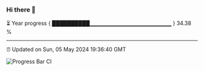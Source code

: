 ### Hi there 👋

⏳ Year progress { ██████████▁▁▁▁▁▁▁▁▁▁▁▁▁▁▁▁▁▁▁▁ } 34.38 %

---

⏰ Updated on Sun, 05 May 2024 19:36:40 GMT

![Progress Bar CI](https://github.com/IshwaranRudhara/GIT-ACTION/workflows/Progress%20Bar%20CI/badge.svg)
